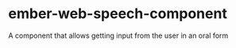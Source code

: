 ember-web-speech-component
==========================

A component that allows getting input from the user in an oral form
